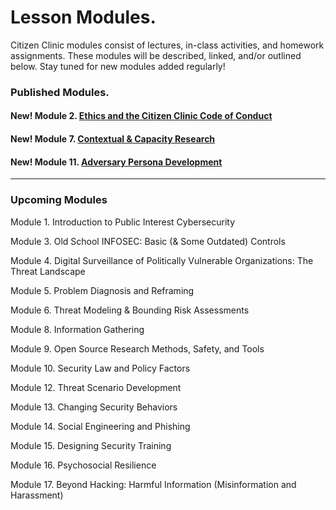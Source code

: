 # **Lesson Modules.**

Citizen Clinic modules consist of lectures, in-class activities, and homework assignments. These modules will be described, linked, and/or outlined below. Stay tuned for new modules added regularly! 

### Published Modules. 

#### **New!** Module 2. [Ethics and the Citizen Clinic Code of Conduct](../Modules/Ethics/Ethics/) 

#### **New!** Module 7. [Contextual & Capacity Research](../Modules/Contextual_Research/Contextual_Research/)

#### **New!** Module 11. [Adversary Persona Development](../Modules/Adversary_Personas/Adversary_Personas/)


____



### Upcoming Modules


Module 1. Introduction to Public Interest Cybersecurity

Module 3. Old School INFOSEC: Basic (& Some Outdated) Controls

Module 4. Digital Surveillance of Politically Vulnerable Organizations: The Threat Landscape

Module 5. Problem Diagnosis and Reframing

Module 6. Threat Modeling & Bounding Risk Assessments 

Module 8. Information Gathering

Module 9. Open Source Research Methods, Safety, and Tools

Module 10. Security Law and Policy Factors

Module 12. Threat Scenario Development

Module 13. Changing Security Behaviors

Module 14. Social Engineering and Phishing

Module 15. Designing Security Training

Module 16. Psychosocial Resilience

Module 17. Beyond Hacking: Harmful Information (Misinformation and Harassment)
